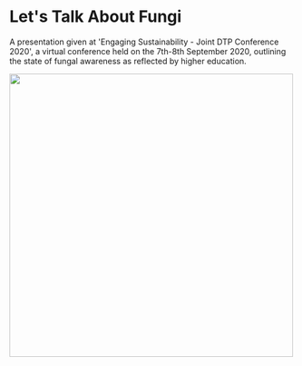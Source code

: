 # Let's Talk About Fungi

A presentation given at 'Engaging Sustainability - Joint DTP Conference 2020', a virtual conference held on the 7th-8th September 2020, outlining the state of fungal awareness as reflected by higher education.

<img src="front.PNG" width="500">
